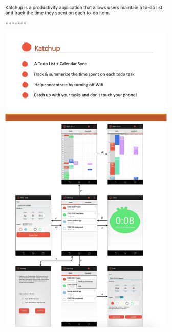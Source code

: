 Katchup is a productivity application that allows users maintain a to-do list and track the time they spent on each to-do item.

=======


<img src="documentation/intro.png" />
<img src="documentation/ScreenShot.png" />
